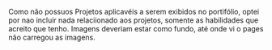 Como não possuos Projetos aplicavéis a serem exibidos no portifólio, optei por nao incluir nada relaciionado aos projetos,
somente as habilidades que acreito que tenho.
Imagens deveriam estar como fundo, até onde vi o pages não carregou as imagens.
